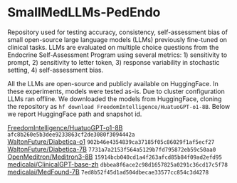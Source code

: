 # SmallMedLLMs-PedEndo

Repository used for testing accuracy, consistency, self-assessment bias of small open-source large language models (LLMs) previously fine-tuned on clinical tasks. LLMs are evaluated on multiple choice questions from the Endocrine Self-Assessment Program using several metrics: 1) sensitivity to prompt, 2) sensitivity to letter token, 3) response variability in stochastic setting, 4) self-assessment bias. 

All the LLMs are open-source and publicly available on HuggingFace. In these experiments, models were tested as-is. Due to cluster configuration LLMs ran offline. We downloaded the models from HuggingFace, cloning the repository as 
`hf download FreedomIntelligence/HuatuoGPT-o1-8B`.
Below we report HuggingFace path and snapshot id.

[FreedomIntelligence/HuatuoGPT-o1-8B](https://huggingface.co/FreedomIntelligence/HuatuoGPT-o1-8B) `afc8b260e5b3dee9233863cf2de3080f3094442a`    
[WaltonFuture/Diabetica-o1](https://huggingface.co/WaltonFuture/Diabetica-o1) `902b46e4354839ca37185f05c86029f1af5ecf27`      
[WaltonFuture/Diabetica-7B](https://huggingface.co/WaltonFuture/Diabetica-7B) `7731a7a2153f564a5129b7fd795872eb59c50aa0`      
[OpenMeditron/Meditron3-8B](https://huggingface.co/OpenMeditron/Meditron3-8B) `15914bcb040cd1a4f263afcd85b84f09ad2efd95`      
[medicalai/ClinicalGPT-base-zh](https://huggingface.co/medicalai/ClinicalGPT-base-zh) `dbbea8f6ace2c98d1657825a0291c36cd17c5f78`    
[medicalai/MedFound-7B](https://huggingface.co/medicalai/MedFound-7B) `7ed8b52f45d1ad504dbecae33577cc854c3d4278`    
